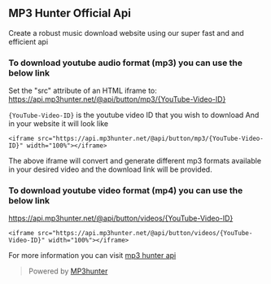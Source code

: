 ## MP3 Hunter Official Api

Create a robust music download website using our super fast and and efficient api

### To download youtube audio format (mp3) you can use the below link
Set the "src" attribute of an HTML iframe to:
https://api.mp3hunter.net/@api/button/mp3/{YouTube-Video-ID}

``{YouTube-Video-ID}`` is the youtube video ID that you wish to download
And in your website it will look like
```
<iframe src="https://api.mp3hunter.net/@api/button/mp3/{YouTube-Video-ID}" width="100%"></iframe>
```
The above iframe will convert and generate  different mp3 formats available in your desired video and the download link will be provided.

### To download youtube video format (mp4) you can use the below link

https://api.mp3hunter.net/@api/button/videos/{YouTube-Video-ID}
```
<iframe src="https://api.mp3hunter.net/@api/button/videos/{YouTube-Video-ID}" width="100%"></iframe>
```

For more information you can visit [mp3 hunter api](https://api.mp3hunter.net)

> Powered by [MP3hunter](https://mp3hunter.net)
